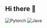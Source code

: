 ## Hi there 👋

![Pytorch](https://img.shields.io/badge/Python-blue?logo=Python&labelColor=lightblue&color=blue)
![Java](https://img.shields.io/badge/Java-red?logo=CoffeeScript&labelColor=red&color=red)

